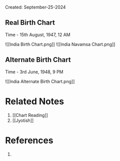 Created: September-25-2024
## Real Birth Chart

Time - 15th August, 1947, 12 AM

![[India Birth Chart.png]]
![[India Navamsa Chart.png]]
## Alternate Birth Chart

Time - 3rd June, 1948, 9 PM

![[India Alternate Birth Chart.png]]

# Related Notes

1. [[Chart Reading]]
2. [[Jyotish]]
# References

1. 